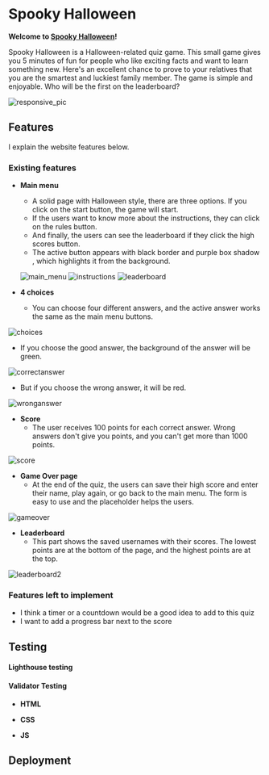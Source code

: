 # Spooky Halloween
  

**Welcome to [Spooky Halloween]()!**
  

Spooky Halloween is a Halloween-related quiz game. This small game gives you 5 minutes of fun for people who like exciting facts and want to learn something new. Here's an excellent chance to prove to your relatives that you are the smartest and luckiest family member.  The game is simple and enjoyable. Who will be the first on the leaderboard?

![responsive_pic](assets/images/amiresponsive.png)

## Features

I explain the website features below.

### **Existing features**
  

- **Main menu**
  - A solid page with Halloween style, there are three options. If you click on the start button, the game will start. 
  - If the users want to know more about the instructions, they can click on the rules button. 
  - And finally, the users can see the leaderboard if they click the high scores button.
  - The active button appears with black border and purple box shadow , which highlights it from the background.

  ![main_menu](assets/images/main_menu.png)
  ![instructions](assets/images/instructions.png)
  ![leaderboard](assets/images/emptyleaderboard.png)

- **4 choices**
  - You can choose four different answers, and the active answer works the same as the main menu buttons.

![choices](assets/images/choices.png)

  - If you choose the good answer, the background of the answer will be green.
  
![correctanswer](assets/images/correctanswer.png)

  - But if you choose the wrong answer, it will be red.

![wronganswer](assets/images/wronganswer.png)

- **Score**
  - The user receives 100 points for each correct answer. Wrong answers don't give you points, and you can't get more than 1000 points.

![score](assets/images/score.png)

- **Game Over page**
  - At the end of the quiz, the users can save their high score and enter their name, play again, or go back to the main menu. The form is easy to use and the placeholder helps the users.  

![gameover](assets/images/gameover.png)

- **Leaderboard**
  - This part shows the saved usernames with their scores. The lowest points are at the bottom of the page, and the highest points are at the top.

![leaderboard2](assets/images/leaderboard.png)

### **Features left to implement**
- I think a timer or a countdown would be a good idea to add to this quiz
- I want to add a progress bar next to the score

## Testing

#### **Lighthouse testing**


#### **Validator Testing**

- **HTML**
  
- **CSS**
  
- **JS**

## Deployment  


